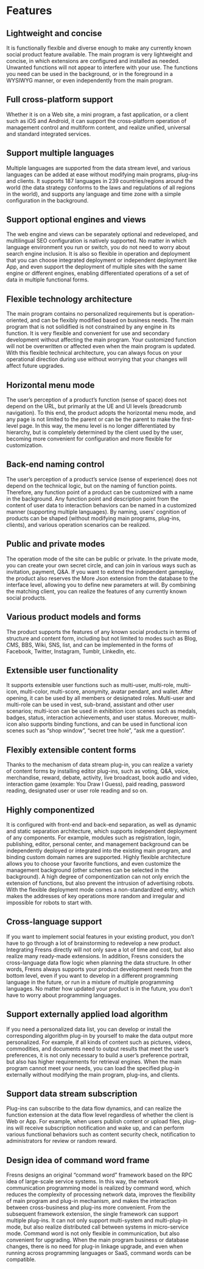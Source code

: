 # Features

## Lightweight and concise

It is functionally flexible and diverse enough to make any currently known social product feature available. The main program is very lightweight and concise, in which extensions are configured and installed as needed. Unwanted functions will not appear to interfere with your use. The functions you need can be used in the background, or in the foreground in a WYSIWYG manner, or even independently from the main program.

## Full cross-platform support

Whether it is on a Web site, a mini program, a fast application, or a client such as iOS and Android, it can support the cross-platform operation of management control and multiform content, and realize unified, universal and standard integrated services.

## Support multiple languages

Multiple languages are supported from the data stream level, and various languages can be added at ease without modifying main programs, plug-ins and clients. It supports 187 languages in 239 countries/regions around the world (the data strategy conforms to the laws and regulations of all regions in the world), and supports any language and time zone with a simple configuration in the background.

## Support optional engines and views

The web engine and views can be separately optional and redeveloped, and multilingual SEO configuration is natively supported. No matter in which language environment you run or switch, you do not need to worry about search engine inclusion. It is also so flexible in operation and deployment that you can choose integrated deployment or independent deployment like App, and even support the deployment of multiple sites with the same engine or different engines, enabling differentiated operations of a set of data in multiple functional forms.

## Flexible technology architecture

The main program contains no personalized requirements but is operation-oriented, and can be flexibly modified based on business needs. The main program that is not solidified is not constrained by any engine in its function. It is very flexible and convenient for use and secondary development without affecting the main program. Your customized function will not be overwritten or affected even when the main program is updated. With this flexible technical architecture, you can always focus on your operational direction during use without worrying that your changes will affect future upgrades.

## Horizontal menu mode

The user’s perception of a product’s function (sense of space) does not depend on the URL, but primarily at the UE and UI levels (breadcrumb navigation). To this end, the product adopts the horizontal menu mode, and any page is not limited to the parent or can be the parent to make the first-level page. In this way, the menu level is no longer differentiated by hierarchy, but is completely determined by the client used by the user, becoming more convenient for configuration and more flexible for customization.

## Back-end naming control

The user’s perception of a product’s service (sense of experience) does not depend on the technical logic, but on the naming of function points. Therefore, any function point of a product can be customized with a name in the background. Any function point and description point from the content of user data to interaction behaviors can be named in a customized manner (supporting multiple languages). By naming, users’ cognition of products can be shaped (without modifying main programs, plug-ins, clients), and various operation scenarios can be realized.

## Public and private modes

The operation mode of the site can be public or private. In the private mode, you can create your own secret circle, and can join in various ways such as invitation, payment, Q&A. If you want to extend the independent gameplay, the product also reserves the More Json extension from the database to the interface level, allowing you to define new parameters at will. By combining the matching client, you can realize the features of any currently known social products.

## Various product models and forms

The product supports the features of any known social products in terms of structure and content form, including but not limited to modes such as Blog, CMS, BBS, Wiki, SNS, list, and can be implemented in the forms of Facebook, Twitter, Instagram, Tumblr, LinkedIn, etc.

## Extensible user functionality

It supports extensible user functions such as multi-user, multi-role, multi-icon, multi-color, multi-score, anonymity, avatar pendant, and wallet. After opening, it can be used by all members or designated roles. Multi-user and multi-role can be used in vest, sub-brand, assistant and other user scenarios; multi-icon can be used in exhibition icon scenes such as medals, badges, status, interaction achievements, and user status. Moreover, multi-icon also supports binding functions, and can be used in functional icon scenes such as “shop window”, “secret tree hole”, “ask me a question”.

## Flexibly extensible content forms

Thanks to the mechanism of data stream plug-in, you can realize a variety of content forms by installing editor plug-ins, such as voting, Q&A, voice, merchandise, reward, debate, activity, live broadcast, book audio and video, interaction game (example: You Draw I Guess), paid reading, password reading, designated user or user role reading and so on.

## Highly componentized

It is configured with front-end and back-end separation, as well as dynamic and static separation architecture, which supports independent deployment of any components. For example, modules such as registration, login, publishing, editor, personal center, and management background can be independently deployed or integrated into the existing main program, and binding custom domain names are supported. Highly flexible architecture allows you to choose your favorite functions, and even customize the management background (other schemes can be selected in the background). A high degree of componentization can not only enrich the extension of functions, but also prevent the intrusion of advertising robots. With the flexible deployment mode comes a non-standardized entry, which makes the addresses of key operations more random and irregular and impossible for robots to start with.

## Cross-language support

If you want to implement social features in your existing product, you don’t have to go through a lot of brainstorming to redevelop a new product. Integrating Fresns directly will not only save a lot of time and cost, but also realize many ready-made extensions. In addition, Fresns considers the cross-language data flow logic when planning the data structure. In other words, Fresns always supports your product development needs from the bottom level, even if you want to develop in a different programming language in the future, or run in a mixture of multiple programming languages. No matter how updated your product is in the future, you don’t have to worry about programming languages.

## Support externally applied load algorithm

If you need a personalized data list, you can develop or install the corresponding algorithm plug-in by yourself to make the data output more personalized. For example, if all kinds of content such as pictures, videos, commodities, and documents need to output results that meet the user’s preferences, it is not only necessary to build a user’s preference portrait, but also has higher requirements for retrieval engines. When the main program cannot meet your needs, you can load the specified plug-in externally without modifying the main program, plug-ins, and clients.

## Support data stream subscription

Plug-ins can subscribe to the data flow dynamics, and can realize the function extension at the data flow level regardless of whether the client is Web or App. For example, when users publish content or upload files, plug-ins will receive subscription notification and wake up, and can perform various functional behaviors such as content security check, notification to administrators for review or random reward.

## Design idea of command word frame

Fresns designs an original “command word” framework based on the RPC idea of large-scale service systems. In this way, the network communication programming model is realized by command word, which reduces the complexity of processing network data, improves the flexibility of main program and plug-in mechanism, and makes the interaction between cross-business and plug-ins more convenient. From the subsequent framework extension, the single framework can support multiple plug-ins. It can not only support multi-system and multi-plug-in mode, but also realize distributed call between systems in micro-service mode. Command word is not only flexible in communication, but also convenient for upgrading. When the main program business or database changes, there is no need for plug-in linkage upgrade, and even when running across programming languages or SaaS, command words can be compatible.